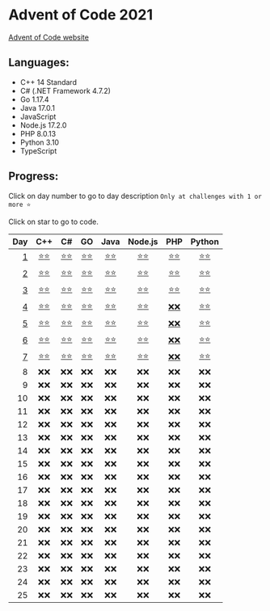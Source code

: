 # Advent of Code 2021

[Advent of Code website](https://adventofcode.com/2021)

## Languages:

- C++ 14 Standard
- C# (.NET Framework 4.7.2)
- Go 1.17.4
- Java 17.0.1
- JavaScript
- Node.js 17.2.0
- PHP 8.0.13
- Python 3.10
- TypeScript

## Progress:

Click on day number to go to day description `Only at challenges with 1 or more ⭐`

Click on star to go to code.

|        Day |         C++          |          C#          |          GO          |         Java         |       Node.js        |         PHP          |        Python        |
| ---------: | :------------------: | :------------------: | :------------------: | :------------------: | :------------------: | :------------------: | :------------------: |
| [ 1][u000] | [⭐][u001][⭐][u002] | [⭐][u003][⭐][u004] | [⭐][u005][⭐][u006] | [⭐][u007][⭐][u008] | [⭐][u009][⭐][u010] | [⭐][u011][⭐][u012] | [⭐][u013][⭐][u014] |
| [ 2][u015] | [⭐][u016][⭐][u017] | [⭐][u018][⭐][u019] | [⭐][u020][⭐][u021] | [⭐][u022][⭐][u023] | [⭐][u024][⭐][u025] | [⭐][u026][⭐][u027] | [⭐][u028][⭐][u029] |
| [ 3][u030] | [⭐][u031][⭐][u032] | [⭐][u033][⭐][u034] | [⭐][u035][⭐][u036] | [⭐][u037][⭐][u038] | [⭐][u039][⭐][u040] | [⭐][u041][⭐][u042] | [⭐][u043][⭐][u044] |
| [ 4][u045] | [⭐][u046][⭐][u047] | [⭐][u048][⭐][u049] | [⭐][u050][⭐][u051] | [⭐][u052][⭐][u053] | [⭐][u054][⭐][u055] | [❌][u056][❌][u057] | [⭐][u058][⭐][u059] |
| [ 5][u060] | [⭐][u061][⭐][u062] | [⭐][u063][⭐][u064] | [⭐][u065][⭐][u066] | [⭐][u067][⭐][u068] | [⭐][u069][⭐][u070] | [❌][u071][❌][u072] | [⭐][u073][⭐][u074] |
| [ 6][u075] | [⭐][u076][⭐][u077] | [⭐][u078][⭐][u079] | [⭐][u080][⭐][u081] | [⭐][u082][⭐][u083] | [⭐][u084][⭐][u085] | [❌][u086][❌][u087] | [⭐][u088][⭐][u089] |
| [ 7][u090] | [⭐][u091][⭐][u092] | [⭐][u093][⭐][u094] | [⭐][u095][⭐][u096] | [⭐][u097][⭐][u098] | [⭐][u099][⭐][u100] | [❌][u101][❌][u102] | [⭐][u103][⭐][u104] |
|          8 |         ❌❌         |         ❌❌         |         ❌❌         |         ❌❌         |         ❌❌         |         ❌❌         |         ❌❌         |
|          9 |         ❌❌         |         ❌❌         |         ❌❌         |         ❌❌         |         ❌❌         |         ❌❌         |         ❌❌         |
|         10 |         ❌❌         |         ❌❌         |         ❌❌         |         ❌❌         |         ❌❌         |         ❌❌         |         ❌❌         |
|         11 |         ❌❌         |         ❌❌         |         ❌❌         |         ❌❌         |         ❌❌         |         ❌❌         |         ❌❌         |
|         12 |         ❌❌         |         ❌❌         |         ❌❌         |         ❌❌         |         ❌❌         |         ❌❌         |         ❌❌         |
|         13 |         ❌❌         |         ❌❌         |         ❌❌         |         ❌❌         |         ❌❌         |         ❌❌         |         ❌❌         |
|         14 |         ❌❌         |         ❌❌         |         ❌❌         |         ❌❌         |         ❌❌         |         ❌❌         |         ❌❌         |
|         15 |         ❌❌         |         ❌❌         |         ❌❌         |         ❌❌         |         ❌❌         |         ❌❌         |         ❌❌         |
|         16 |         ❌❌         |         ❌❌         |         ❌❌         |         ❌❌         |         ❌❌         |         ❌❌         |         ❌❌         |
|         17 |         ❌❌         |         ❌❌         |         ❌❌         |         ❌❌         |         ❌❌         |         ❌❌         |         ❌❌         |
|         18 |         ❌❌         |         ❌❌         |         ❌❌         |         ❌❌         |         ❌❌         |         ❌❌         |         ❌❌         |
|         19 |         ❌❌         |         ❌❌         |         ❌❌         |         ❌❌         |         ❌❌         |         ❌❌         |         ❌❌         |
|         20 |         ❌❌         |         ❌❌         |         ❌❌         |         ❌❌         |         ❌❌         |         ❌❌         |         ❌❌         |
|         21 |         ❌❌         |         ❌❌         |         ❌❌         |         ❌❌         |         ❌❌         |         ❌❌         |         ❌❌         |
|         22 |         ❌❌         |         ❌❌         |         ❌❌         |         ❌❌         |         ❌❌         |         ❌❌         |         ❌❌         |
|         23 |         ❌❌         |         ❌❌         |         ❌❌         |         ❌❌         |         ❌❌         |         ❌❌         |         ❌❌         |
|         24 |         ❌❌         |         ❌❌         |         ❌❌         |         ❌❌         |         ❌❌         |         ❌❌         |         ❌❌         |
|         25 |         ❌❌         |         ❌❌         |         ❌❌         |         ❌❌         |         ❌❌         |         ❌❌         |         ❌❌         |

[u000]: https://adventofcode.com/2021/day/1
[u001]: cpp/Day1.cpp#L3
[u002]: cpp/Day1.cpp#L22
[u003]: cs/Day1.cs#L8
[u004]: cs/Day1.cs#L25
[u005]: go/Day1.go#L8
[u006]: go/Day1.go#L25
[u007]: java/src/cz/simik31/aoc2021/Day1.java#L5
[u008]: java/src/cz/simik31/aoc2021/Day1.java#L18
[u009]: nodejs/Day1.js#L4
[u010]: nodejs/Day1.js#L19
[u011]: php/Day1.php#L4
[u012]: php/Day1.php#L19
[u013]: python/Day1.py#L1
[u014]: python/Day1.py#L17

[//]: <>

[u015]: https://adventofcode.com/2021/day/2
[u016]: cpp/Day2.cpp#L3
[u017]: cpp/Day2.cpp#L36
[u018]: cs/Day2.cs#L10
[u019]: cs/Day2.cs#L36
[u020]: go/Day2.go#L9
[u021]: go/Day2.go#L34
[u022]: java/src/cz/simik31/aoc2021/Day2.java#L6
[u023]: java/src/cz/simik31/aoc2021/Day2.java#L26
[u024]: nodejs/Day2.js#L4
[u025]: nodejs/Day2.js#L29
[u026]: php/Day2.php#L4
[u027]: php/Day2.php#L29
[u028]: python/Day2.py#L1
[u029]: python/Day2.py#L22

[//]: <>

[u030]: https://adventofcode.com/2021/day/3
[u031]: cpp/Day3.cpp#L3
[u032]: cpp/Day3.cpp#L35
[u033]: cs/Day3.cs#L8
[u034]: cs/Day3.cs#L29
[u035]: go/Day3.go#L8
[u036]: go/Day3.go#L37
[u037]: java/src/cz/simik31/aoc2021/Day3.java#L6
[u038]: java/src/cz/simik31/aoc2021/Day3.java#L26
[u039]: nodejs/Day3.js#L4
[u040]: nodejs/Day3.js#L21
[u041]: php/Day3.php#L4
[u042]: php/Day3.php#L23
[u043]: python/Day3.py#L1
[u044]: python/Day3.py#L22

[//]: <>

[u045]: https://adventofcode.com/2021/day/4
[u046]: cpp/Day4.cpp#L23
[u047]: cpp/Day4.cpp#L98
[u048]: cs/Day4.cs#L21
[u049]: cs/Day4.cs#L83
[u050]: go/Day4.go#L33
[u051]: go/Day4.go#L115
[u052]: java/src/cz/simik31/aoc2021/Day4.java#L21
[u053]: java/src/cz/simik31/aoc2021/Day4.java#L80
[u054]: nodejs/Day4.js#L27
[u055]: nodejs/Day4.js#L93
[u056]: README.md#Progress
[u057]: README.md#Progress
[u058]: python/Day4.py#L22
[u059]: python/Day4.py#L74

[//]: <>

[u060]: https://adventofcode.com/2021/day/5
[u061]: cpp/Day5.cpp#L3
[u062]: cpp/Day5.cpp#L72
[u063]: cs/Day5.cs#L12
[u064]: cs/Day5.cs#L78
[u065]: go/Day5.go#L9
[u066]: go/Day5.go#L95
[u067]: java/src/cz/simik31/aoc2021/Day5.java#L9
[u068]: java/src/cz/simik31/aoc2021/Day5.java#L73
[u069]: nodejs/Day5.js#L4
[u070]: nodejs/Day5.js#L56
[u071]: README.md#Progress
[u072]: README.md#Progress
[u073]: python/Day5.py#L1
[u074]: python/Day5.py#L50

[//]: <>

[u075]: https://adventofcode.com/2021/day/6
[u076]: cpp/Day6.cpp#L3
[u077]: cpp/Day6.cpp#L35
[u078]: cs/Day6.cs#L10
[u079]: cs/Day6.cs#L27
[u080]: go/Day6.go#L9
[u081]: go/Day6.go#L37
[u082]: java/src/cz/simik31/aoc2021/Day6.java#L7
[u083]: java/src/cz/simik31/aoc2021/Day6.java#L29
[u084]: nodejs/Day6.js#L4
[u085]: nodejs/Day6.js#L27
[u086]: README.md#Progress
[u087]: README.md#Progress
[u088]: python/Day6.py#L1
[u089]: python/Day6.py#L16

[//]: <>

[u090]: https://adventofcode.com/2021/day/7
[u091]: cpp/Day7.cpp#L3
[u092]: cpp/Day7.cpp#L34
[u093]: cs/Day7.cs#L10
[u094]: cs/Day7.cs#L29
[u095]: go/Day7.go#L10
[u096]: go/Day7.go#L35
[u097]: java/src/cz/simik31/aoc2021/Day7.java#L8
[u098]: java/src/cz/simik31/aoc2021/Day7.java#L27
[u099]: nodejs/Day7.js#L4
[u100]: nodejs/Day7.js#L25
[u101]: README.md#Progress
[u102]: README.md#Progress
[u103]: python/Day7.py#L4
[u104]: python/Day7.py#L24
